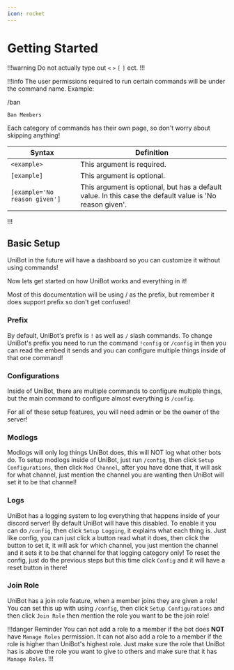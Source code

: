 ```yaml
---
icon: rocket
---
```

# Getting Started
!!!warning
Do not actually type out `<` `>` `[` `]` ect.
!!!

!!!info
The user permissions required to run certain commands will be under the command name.
Example:

/ban 

`Ban Members`

Each category of commands has their own page, so don't worry about skipping anything!


| Syntax                        | Definition                                                                                               |
|-------------------------------|----------------------------------------------------------------------------------------------------------|
| `<example>`                   | This argument is required.                                                                               |
| `[example]`                   | This argument is optional.                                                                               |
| `[example='No reason given']` | This argument is optional, but has a default value. In this case the default value is 'No reason given'. |
!!!


## Basic Setup

UniBot in the future will have a dashboard so you can customize it without using commands!

Now lets get started on how UniBot works and everything in it!

Most of this documentation will be using / as the prefix, but remember it does support prefix so don't get confused!

### Prefix
By default, UniBot's prefix is `!` as well as `/` slash commands. 
To change UniBot's prefix you need to run the command `!config` or `/config` in then you can read the embed it sends and you can configure multiple things inside of that one command!

### Configurations

Inside of UniBot, there are multiple commands to configure multiple things, but the main command to configure almost everything is `/config`.

For all of these setup features, you will need admin or be the owner of the server!


### Modlogs

Modlogs will only log things UniBot does, this will NOT log what other bots do. To setup modlogs inside of UniBot, just run `/config`, then click `Setup Configurations`, then click `Mod Channel`, after you have done that, it will ask for what channel, just mention the channel you are wanting then UniBot will set it to be that channel!

### Logs

UniBot has a logging system to log everything that happens inside of your discord server! By default UniBot will have this disabled. To enable it you can do `/config`, then click `Setup Logging`, it explains what each thing is. Just like config, you can just click a button read what it does, then click the button to set it, it will ask for which channel, you just mention the channel and it sets it to be that channel for that logging category only! To reset the config, just do the previous steps but this time click `Config` and it will have a reset button in there!

### Join Role

UniBot has a join role feature, when a member joins they are given a role! You can set this up with using `/config`, then click `Setup Configurations` and then click `Join Role` then mention the role you want to be the join role!

!!!danger Reminder
You can not add a role to a member if the bot does **NOT** have `Manage Roles` permission. It can not also add a role to a member if the role is higher than UniBot's highest role. Just make sure the role that UniBot has is above the role you want to give to others and make sure that it has `Manage Roles`.
!!!

